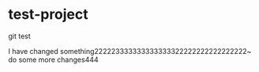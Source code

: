 # test-project
git test

I have changed something222223333333333333322222222222222222~
do some more changes444
